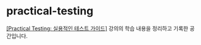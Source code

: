 # practical-testing
[[Practical Testing: 실용적인 테스트 가이드]](https://www.inflearn.com/course/practical-testing-%EC%8B%A4%EC%9A%A9%EC%A0%81%EC%9D%B8-%ED%85%8C%EC%8A%A4%ED%8A%B8-%EA%B0%80%EC%9D%B4%EB%93%9C) 강의의 학습 내용을 정리하고 기록한 공간입니다.
